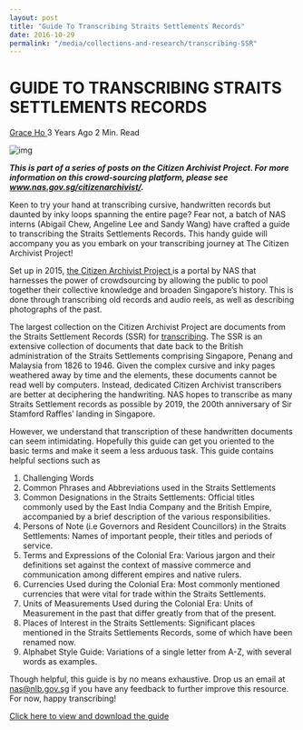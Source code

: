 ```yaml
---
layout: post
title: "Guide To Transcribing Straits Settlements Records"
date: 2016-10-29
permalink: "/media/collections-and-research/transcribing-SSR"
---
```




# GUIDE TO TRANSCRIBING STRAITS SETTLEMENTS RECORDS

[Grace Ho ](http://www.nas.gov.sg/blogs/offtherecord/author/nlshgs/)  3 Years Ago 2 Min. Read

![img](http://www.nas.gov.sg/blogs/offtherecord/wp-content/uploads/2017/01/img_587dc52829328.png)

***This is part of a series of posts on the Citizen Archivist Project. For more information on this crowd-sourcing platform, please see www.nas.gov.sg/citizenarchivist/.*** 

Keen to try your hand at transcribing cursive, handwritten records but daunted by inky loops spanning the entire page? Fear not, a batch of NAS interns (Abigail Chew, Angeline Lee and Sandy Wang) have crafted a guide to transcribing the Straits Settlements Records. This handy guide will accompany you as you embark on your transcribing journey at The Citizen Archivist Project!

Set up in 2015, [the Citizen Archivist Project ](http://www.nas.gov.sg/citizenarchivist/) is a portal by NAS that harnesses the power of crowdsourcing by allowing the public to pool together their collective knowledge and broaden Singapore’s history. This is done through transcribing old records and audio reels, as well as describing photographs of the past.

The largest collection on the Citizen Archivist Project are documents from the Straits Settlement Records (SSR) for [transcribing](http://www.nas.gov.sg/citizenarchivist/Documents). The SSR is an extensive collection of documents that date back to the British administration of the Straits Settlements comprising Singapore, Penang and Malaysia from 1826 to 1946. Given the complex cursive and inky pages weathered away by time and the elements, these documents cannot be read well by computers. Instead, dedicated Citizen Archivist transcribers are better at deciphering the handwriting. NAS hopes to transcribe as many Straits Settlement records as possible by 2019, the 200th anniversary of Sir Stamford Raffles’ landing in Singapore.

However, we understand that transcription of these handwritten documents can seem intimidating. Hopefully this guide can get you oriented to the basic terms and make it seem a less arduous task. This guide contains helpful sections such as

1. Challenging Words
2. Common Phrases and Abbreviations used in the Straits Settlements
3. Common Designations in the Straits Settlements: Official titles commonly used by the East India Company and the British Empire, accompanied by a brief description of the various responsibilities.
4. Persons of Note (i.e Governors and Resident Councillors) in the Straits Settlements: Names of important people, their titles and periods of service.
5. Terms and Expressions of the Colonial Era: Various jargon and their definitions set against the context of massive commerce and communication among different empires and native rulers.
6. Currencies Used during the Colonial Era: Most commonly mentioned currencies that were vital for trade within the Straits Settlements.
7. Units of Measurements Used during the Colonial Era: Units of Measurement in the past that differ greatly from that of the present.
8. Places of Interest in the Straits Settlements: Significant places mentioned in the Straits Settlements Records, some of which have been renamed now.
9. Alphabet Style Guide: Variations of a single letter from A-Z, with several words as examples.

Though helpful, this guide is by no means exhaustive. Drop us an email at [nas@nlb.gov.sg](mailto:nas@nlb.gov.sg) if you have any feedback to further improve this resource. For now, happy transcribing!

[Click here to view and download the guide](http://www.nas.gov.sg/blogs/offtherecord/wp-content/uploads/2017/01/CAPTranscribingGuide_1.0.pdf)